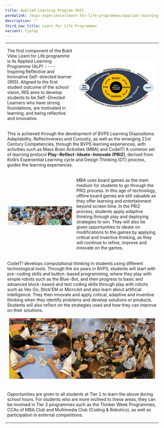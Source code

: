 ```yaml
---
title: Applied Learning Program IRIS
permalink: /bvps-experience/learn-for-life-programmes/applied-learning-program-iris/
description: ""
third_nav_title: Learn For Life Programmes
variant: tiptap
---
```

<table style="minWidth: 50px">
<colgroup>
<col>
<col>
</colgroup>
<tbody>
<tr>
<td rowspan="1" colspan="1">
<p>The first component of the Bukit View Learn for Life programme is its
Applied Learning Programme (ALP) ---- Inspiring Reflective and Innovative
Self-directed learner (IRIS). Aligned to the first student outcome of the
school vision, IRIS aims to develop students to be Self-Directed Learners
who have strong foundations, are motivated in learning, and being reflective
and innovative.</p>
</td>
<td rowspan="1" colspan="1">
<p></p>
<div class="isomer-image-wrapper">
<img style="width: 100%" height="auto" width="100%" alt="" src="/images/BVPS Experience/LEARN FOR LIFE PROGRAMMES/ALP_IRIS.png">
</div>
</td>
</tr>
<tr>
<td rowspan="1" colspan="2">
<p>This is achieved through the development of BVPS Learning Dispositions:
Adaptability, Reflectiveness and Curiosity, as well as the emerging 21st
Century Competencies, through the BVPS learning experiences, with activities
such as Mass Brain Activities (MBA) and CodeIT! A common set of learning
protocol <strong>Play-Reflect-Ideate-Innovate (PRI2)</strong>, derived from
Kolb’s Experiential Learning cycle and Design Thinking (DT) process, guides
the learning experiences.</p>
</td>
</tr>
<tr>
<td rowspan="1" colspan="1">
<p></p>
<div class="isomer-image-wrapper">
<img style="width: 100%" height="auto" width="100%" alt="" src="/images/BVPS Experience/LEARN FOR LIFE PROGRAMMES/Applied_learning_2.jpg">
</div>
</td>
<td rowspan="1" colspan="1">
<p>MBA uses board games as the main medium for students to go through the
PRI2 process. In this age of technology, offline board games are still
valuable as they offer learning and entertainment beyond screen time. In
the PRI2 process, students apply adaptive thinking through play and deploying
strategies to win. They will also be given opportunities to ideate on modifications
to the games by applying critical and inventive thinking, as they will
continue to refine, improve and innovate on the games.</p>
</td>
</tr>
<tr>
<td rowspan="1" colspan="2">
<p>CodeIT! develops computational thinking in students using different technological
tools. Through the six years in BVPS, students will start with pre-coding
skills and button-based programming, where they play with simple robots
such as the Blue-Bot, and then progress to basic and advanced block-based
and text coding skills through play with robots such as Vex Go, Stick’EM
or Micro:bit and also learn about artificial intelligence. They then innovate
and apply critical, adaptive and inventive thinking when they identify
problems and develop solutions or products. Students will also reflect
on the strategies used and how they can improve on their solutions.</p>
<div class="isomer-image-wrapper">
<img style="width: 100%" height="auto" width="100%" alt="" src="/images/BVPS Experience/LEARN FOR LIFE PROGRAMMES/Applied_learning_3.jpg">
</div>
<p></p>
</td>
</tr>
<tr>
<td rowspan="1" colspan="2">
<p>Opportunities are given to all students at Tier 1 to learn the above during
school hours. For students who are more inclined to these areas, they can
be involved in Tier 2 programmes such as the Thinker Week Programmes, CCAs
of MBA Club and Multimedia Club (Coding &amp; Robotics), as well as participation
in external competitions.</p>
</td>
</tr>
</tbody>
</table>
<p></p>